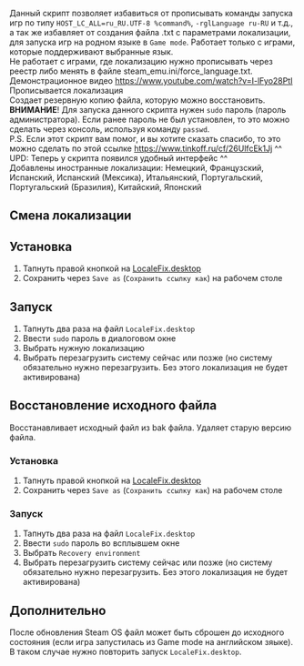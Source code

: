 Данный скрипт позволяет избавиться от прописывать команды запуска игр по типу `HOST_LC_ALL=ru_RU.UTF-8 %command%`, `-rglLanguage ru-RU` и т.д., а так же избавляет от создания файла .txt с параметрами локализации, для запуска игр на родном языке в `Game mode`. Работает только с играми, которые поддерживают выбранные язык.<br/>
Не работает с играми, где локализацию нужно прописывать через реестр либо менять в файле steam_emu.ini/force_language.txt.<br/>
Демонстрационное видео https://www.youtube.com/watch?v=I-lFyo28PtI <br/>
Прописывается локализация<br/>
Создает резервную копию файла, которую можно восстановить.<br/>
**ВНИМАНИЕ**! Для запуска данного скрипта нужен `sudo` пароль (пароль администратора). Если ранее пароль не был установлен, то это можно сделать через консоль, используя команду `passwd`.<br/>
P.S. Если этот скрипт вам помог, и вы хотите сказать спасибо, то это можно сделать по этой ссылке https://www.tinkoff.ru/cf/26UlfcEk1Jj ^^ <br/>
UPD:
Теперь у скрипта появился удобный интерфейс ^^<br/>
Добавлены иностранные локализации: Немецкий, Французский, Испанский, Испанский (Мексика), Итальянский, Португальский, Португальский (Бразилия), Китайский, Японский

## Смена локализации
## Установка
1. Тапнуть правой кнопкой на [LocaleFix.desktop](https://raw.githubusercontent.com/mashakulina/locale_fix_on_steamdeck/main/LocaleFix.desktop) 
2. Сохранить через `Save as` (`Сохранить ссылку как`) на рабочем столе

## Запуск
1. Тапнуть два раза на файл `LocaleFix.desktop`
2. Ввести `sudo` пароль в диалоговом окне
3. Выбрать нужную локализацию
4. Выбрать перезагрузить систему сейчас или позже (но систему обязательно нужно перезагрузить. Без этого локализация не будет активирована)

## Восстановление исходного файла
Восстанавливает исходный файл из bak файла. Удаляет старую версию файла.
### Установка
1. Тапнуть правой кнопкой на [LocaleFix.desktop](https://raw.githubusercontent.com/mashakulina/locale_fix_on_steamdeck/main/LocaleFix.desktop) 
2. Сохранить через `Save as` (`Сохранить ссылку как`) на рабочем столе

### Запуск
1. Тапнуть два раза на файл `LocaleFix.desktop`
2. Ввести `sudo` пароль во всплывшем окне
3. Выбрать `Recovery environment`
4. Выбрать перезагрузить систему сейчас или позже (но систему обязательно нужно перезагрузить. Без этого локализация не будет активирована)

## Дополнительно
После обновления Steam OS файл может быть сброшен до исходного состояния (если игра запустилась из Game mode на английском зяыке). В таком случае нужно повторить запуск `LocaleFix.desktop`.
